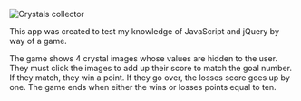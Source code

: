 ![Crystals collector](https://i.imgur.com/uyFaXG5.png)

This app was created to test my knowledge of JavaScript and jQuery by way of a game. 

The game shows 4 crystal images whose values are hidden to the user. They must click the images to add up their score to  match the goal number. If they match, they win a point. If they go over, the losses score goes up by one. The game ends when either the wins or losses points equal to ten. 

